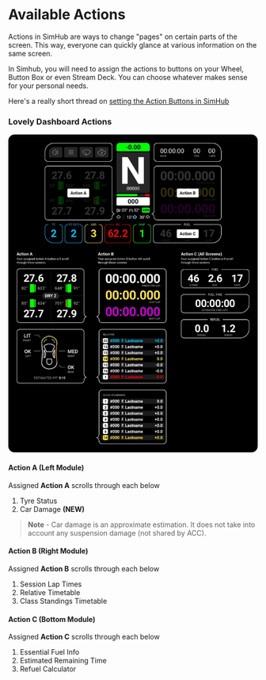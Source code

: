 # Available Actions

Actions in SimHub are ways to change "pages" on certain parts of the screen. This way, everyone can quickly glance at various information on the same screen.

In Simhub, you will need to assign the actions to buttons on your Wheel, Button Box or even Stream Deck. You can choose whatever makes sense for your personal needs.

Here's a really short thread on [setting the Action Buttons in SimHub](https://www.simhubdash.com/community-2/postid/1392/) 

### Lovely Dashboard Actions

![Primary Screen](images/PrimaryActions.jpg)

#### Action A (Left Module)
Assigned **Action A** scrolls through each below

1. Tyre Status
2. Car Damage **(NEW)**

> **Note** - Car damage is an approximate estimation. It does not take into account any suspension damage (not shared by ACC). 


#### Action B (Right Module)
Assigned **Action B** scrolls through each below

1. Session Lap Times
2. Relative Timetable
3. Class Standings Timetable


#### Action C (Bottom Module)
Assigned **Action C** scrolls through each below

1. Essential Fuel Info
2. Estimated Remaining Time
3. Refuel Calculator
